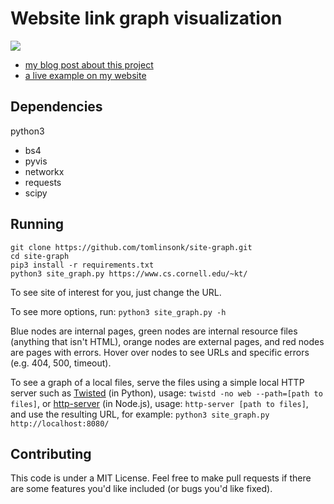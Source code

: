 # Website link graph visualization

![](example.png)

- [my blog post about this project](https://www.cs.cornell.edu/~kt/post/site-graph/)
- [a live example on my website](https://www.cs.cornell.edu/~kt/graph/)

## Dependencies
python3
- bs4
- pyvis
- networkx
- requests
- scipy

## Running

```
git clone https://github.com/tomlinsonk/site-graph.git
cd site-graph
pip3 install -r requirements.txt
python3 site_graph.py https://www.cs.cornell.edu/~kt/
```

To see site of interest for you, just change the URL.

To see more options, run:
```python3 site_graph.py -h```

Blue nodes are internal pages, green nodes are internal resource files (anything that isn't HTML), orange nodes are external pages, and red nodes are pages with errors. Hover over nodes to see URLs and specific errors (e.g. 404, 500, timeout).

To see a graph of a local files, serve the files using a simple local HTTP server such as [Twisted](https://github.com/twisted/twisted) (in Python), usage: `twistd -no web --path=[path to files]`, or [http-server](https://github.com/http-party/http-server) (in Node.js), usage: `http-server [path to files]`, and use the resulting URL, for example: `python3 site_graph.py http://localhost:8080/`

## Contributing
This code is under a MIT License. Feel free to make pull requests if there are some features you'd like included (or bugs you'd like fixed).
